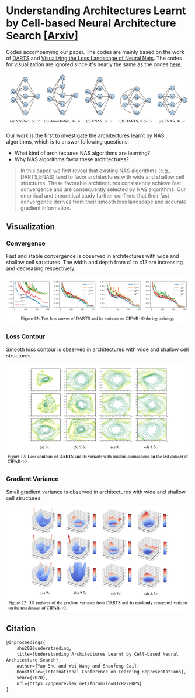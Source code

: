 # Understanding Architectures Learnt by Cell-based Neural Architecture Search [\[Arxiv\]](https://arxiv.org/abs/1909.09569)

Codes accompanying our paper. The codes are mainly based on the work of [DARTS](https://github.com/quark0/darts) and [Visualizing the Loss Landscape of Neural Nets](https://github.com/tomgoldstein/loss-landscape). The codes for visualization are ignored since it's nearly the same as the codes [here](https://github.com/tomgoldstein/loss-landscape).

![Topologies](imgs/topologies.png)

Our work is the first to investigate the architectures learnt by NAS algorithms, which is to answer following questions:

- What kind of architectures NAS algorithms are learning?
- Why NAS algorithms favor these architectures?

> In this paper, we first reveal that existing NAS algorithms (e.g., DARTS,ENAS) tend to favor architectures with wide and shallow cell structures. These favorable architectures consistently achieve fast convergence and are consequently selected by NAS algorithms. Our empirical and theoretical study further confirms that their fast convergence derives from their smooth loss landscape and accurate gradient information. 

## Visualization
### Convergence
Fast and stable convergence is observed in architectures with wide and shallow cell structures. The width and depth from c1 to c12 are increasing and decreasing respectively.

![darts_convergence](imgs/darts_convergence.png)

### Loss Contour
Smooth loss contour is observed in architectures with wide and shallow cell structures.

![darts_loss](imgs/darts_loss.png)

### Gradient Variance
Small gradient variance is observed in architectures with wide and shallow cell structures.

![darts_gradient](imgs/darts_gradient.png)

## Citation
```
@inproceedings{
    shu2020understanding,
    title={Understanding Architectures Learnt by Cell-based Neural Architecture Search},
    author={Yao Shu and Wei Wang and Shaofeng Cai},
    booktitle={International Conference on Learning Representations},
    year={2020},
    url={https://openreview.net/forum?id=BJxH22EKPS}
}
```